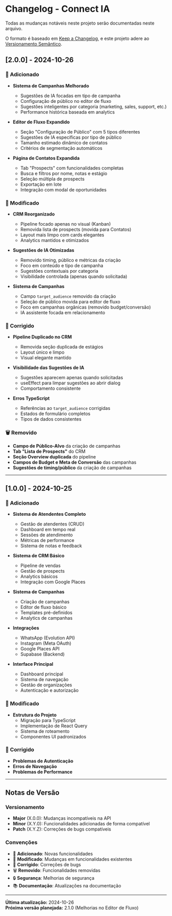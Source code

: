 # Changelog - Connect IA

Todas as mudanças notáveis neste projeto serão documentadas neste arquivo.

O formato é baseado em [Keep a Changelog](https://keepachangelog.com/pt-BR/1.0.0/),
e este projeto adere ao [Versionamento Semântico](https://semver.org/lang/pt-BR/).

## [2.0.0] - 2024-10-26

### 🎯 Adicionado
- **Sistema de Campanhas Melhorado**
  - Sugestões de IA focadas em tipo de campanha
  - Configuração de público no editor de fluxo
  - Sugestões inteligentes por categoria (marketing, sales, support, etc.)
  - Performance histórica baseada em analytics

- **Editor de Fluxo Expandido**
  - Seção "Configuração de Público" com 5 tipos diferentes
  - Sugestões de IA específicas por tipo de público
  - Tamanho estimado dinâmico de contatos
  - Critérios de segmentação automáticos

- **Página de Contatos Expandida**
  - Tab "Prospects" com funcionalidades completas
  - Busca e filtros por nome, notas e estágio
  - Seleção múltipla de prospects
  - Exportação em lote
  - Integração com modal de oportunidades

### 🔄 Modificado
- **CRM Reorganizado**
  - Pipeline focado apenas no visual (Kanban)
  - Removida lista de prospects (movida para Contatos)
  - Layout mais limpo com cards elegantes
  - Analytics mantidos e otimizados

- **Sugestões de IA Otimizadas**
  - Removido timing, público e métricas da criação
  - Foco em conteúdo e tipo de campanha
  - Sugestões contextuais por categoria
  - Visibilidade controlada (apenas quando solicitada)

- **Sistema de Campanhas**
  - Campo `target_audience` removido da criação
  - Seleção de público movida para editor de fluxo
  - Foco em campanhas orgânicas (removido budget/conversão)
  - IA assistente focada em relacionamento

### 🐛 Corrigido
- **Pipeline Duplicado no CRM**
  - Removida seção duplicada de estágios
  - Layout único e limpo
  - Visual elegante mantido

- **Visibilidade das Sugestões de IA**
  - Sugestões aparecem apenas quando solicitadas
  - useEffect para limpar sugestões ao abrir dialog
  - Comportamento consistente

- **Erros TypeScript**
  - Referências ao `target_audience` corrigidas
  - Estados de formulário completos
  - Tipos de dados consistentes

### 🗑️ Removido
- **Campo de Público-Alvo** da criação de campanhas
- **Tab "Lista de Prospects"** do CRM
- **Seção Overview duplicada** do pipeline
- **Campos de Budget e Meta de Conversão** das campanhas
- **Sugestões de timing/público** da criação de campanhas

---

## [1.0.0] - 2024-10-25

### 🎯 Adicionado
- **Sistema de Atendentes Completo**
  - Gestão de atendentes (CRUD)
  - Dashboard em tempo real
  - Sessões de atendimento
  - Métricas de performance
  - Sistema de notas e feedback

- **Sistema de CRM Básico**
  - Pipeline de vendas
  - Gestão de prospects
  - Analytics básicos
  - Integração com Google Places

- **Sistema de Campanhas**
  - Criação de campanhas
  - Editor de fluxo básico
  - Templates pré-definidos
  - Analytics de campanhas

- **Integrações**
  - WhatsApp (Evolution API)
  - Instagram (Meta OAuth)
  - Google Places API
  - Supabase (Backend)

- **Interface Principal**
  - Dashboard principal
  - Sistema de navegação
  - Gestão de organizações
  - Autenticação e autorização

### 🔄 Modificado
- **Estrutura do Projeto**
  - Migração para TypeScript
  - Implementação de React Query
  - Sistema de roteamento
  - Componentes UI padronizados

### 🐛 Corrigido
- **Problemas de Autenticação**
- **Erros de Navegação**
- **Problemas de Performance**

---

## Notas de Versão

### Versionamento
- **Major** (X.0.0): Mudanças incompatíveis na API
- **Minor** (X.Y.0): Funcionalidades adicionadas de forma compatível
- **Patch** (X.Y.Z): Correções de bugs compatíveis

### Convenções
- 🎯 **Adicionado**: Novas funcionalidades
- 🔄 **Modificado**: Mudanças em funcionalidades existentes
- 🐛 **Corrigido**: Correções de bugs
- 🗑️ **Removido**: Funcionalidades removidas
- 🔒 **Segurança**: Melhorias de segurança
- 📚 **Documentação**: Atualizações na documentação

---

**Última atualização:** 2024-10-26  
**Próxima versão planejada:** 2.1.0 (Melhorias no Editor de Fluxo)





